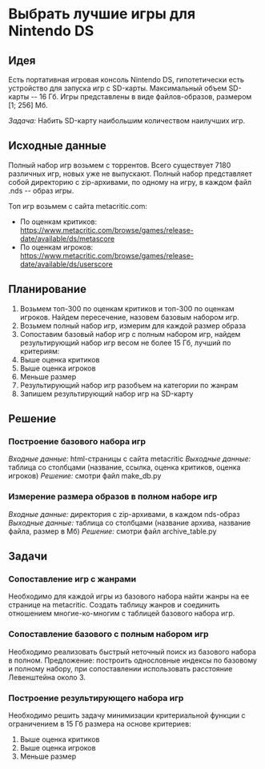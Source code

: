 # Выбрать лучшие игры для Nintendo DS

## Идея

Есть портативная игровая консоль Nintendo DS, гипотетически есть устройство для запуска игр с SD-карты. Максимальный объем SD-карты -- 16 Гб. Игры представлены в виде файлов-образов, размером [1; 256] Мб. 

*Задача:* Набить SD-карту наибольшим количеством наилучших игр.

## Исходные данные

Полный набор игр возьмем с торрентов. Всего существует 7180 различных игр, новых уже не выпускают. Полный набор представляет собой директорию с zip-архивами, по одному на игру, в каждом файл .nds -- образ игры.

Топ игр возьмем с сайта metacritic.com:
- По оценкам критиков: https://www.metacritic.com/browse/games/release-date/available/ds/metascore
- По оценкам игроков: https://www.metacritic.com/browse/games/release-date/available/ds/userscore

## Планирование

1. Возьмем топ-300 по оценкам критиков и топ-300 по оценкам игроков. Найдем пересечение, назовем базовым набором игр.
2. Возьмем полный набор игр, измерим для каждой размер образа
3. Сопоставим базовый набор игр с полным набором игр, найдем результирующий набор игр весом не более 15 Гб, лучший по критериям:
  1. Выше оценка критиков
  2. Выше оценка игроков
  3. Меньше размер
4. Результирующий набор игр разобъем на категории по жанрам
5. Запишем результирующий набор игр на SD-карту

## Решение

### Построение базового набора игр

*Входные данные:* html-страницы с сайта metacritic
*Выходные данные:* таблица со столбцами (название, ссылка, оценка критиков, оценка игроков)
*Решение:* смотри файл make_db.py

### Измерение размера образов в полном наборе игр

*Входные данные:* директория с zip-архивами, в каждом nds-образ
*Выходные данные:* таблица со столбцами (название архива, название файла, размер в Мб)
*Решение:* смотри файл archive_table.py

## Задачи

### Сопоставление игр с жанрами

Необходимо для каждой игры из базового набора найти жанры на ее странице на metacritic. Создать таблицу жанров и соединить отношением многие-ко-многим с таблицей базового набора игр.

### Сопоставление базового с полным набором игр

Необходимо реализовать быстрый неточный поиск из базового набора в полном. Предложение: построить однословные индексы по базовому и полному набору, при сопоставлении использовать расстояние Левенштейна около 3.

### Построение результирующего набора игр

Необходимо решить задачу минимизации критериальной функции с ограничением в 15 Гб размера на основе критериев:
  1. Выше оценка критиков
  2. Выше оценка игроков
  3. Меньше размер
